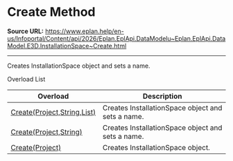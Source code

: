 # Create Method

**Source URL:** https://www.eplan.help/en-us/Infoportal/Content/api/2026/Eplan.EplApi.DataModelu~Eplan.EplApi.DataModel.E3D.InstallationSpace~Create.html

---

Creates InstallationSpace object and sets a name.

Overload List

| Overload | Description |
| --- | --- |
| [Create(Project,String,List<Placement3D>)](Eplan.EplApi.DataModelu~Eplan.EplApi.DataModel.E3D.InstallationSpace~Create(Project,String,List{Placement3D}).html) | Creates InstallationSpace object and sets a name. |
| [Create(Project,String)](Eplan.EplApi.DataModelu~Eplan.EplApi.DataModel.E3D.InstallationSpace~Create(Project,String).html) | Creates InstallationSpace object and sets a name. |
| [Create(Project)](Eplan.EplApi.DataModelu~Eplan.EplApi.DataModel.E3D.InstallationSpace~Create(Project).html) | Creates InstallationSpace object. |
